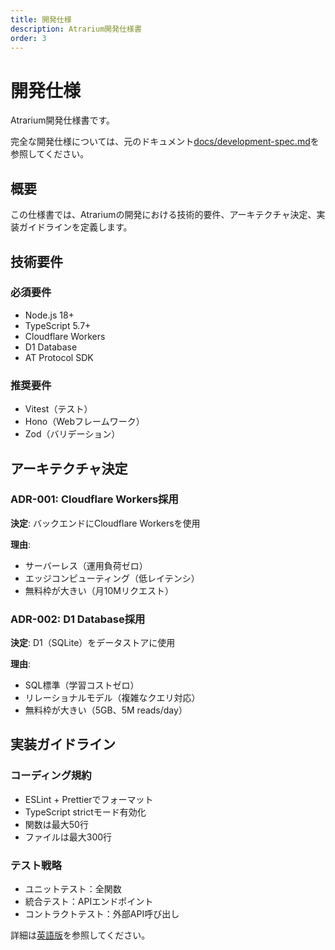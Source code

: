 ```yaml
---
title: 開発仕様
description: Atrarium開発仕様書
order: 3
---
```


# 開発仕様

Atrarium開発仕様書です。

完全な開発仕様については、元のドキュメント[docs/development-spec.md](https://github.com/tar-bin/atrarium/blob/main/docs/development-spec.md)を参照してください。

## 概要

この仕様書では、Atrariumの開発における技術的要件、アーキテクチャ決定、実装ガイドラインを定義します。

## 技術要件

### 必須要件
- Node.js 18+
- TypeScript 5.7+
- Cloudflare Workers
- D1 Database
- AT Protocol SDK

### 推奨要件
- Vitest（テスト）
- Hono（Webフレームワーク）
- Zod（バリデーション）

## アーキテクチャ決定

### ADR-001: Cloudflare Workers採用

**決定**: バックエンドにCloudflare Workersを使用

**理由**:
- サーバーレス（運用負荷ゼロ）
- エッジコンピューティング（低レイテンシ）
- 無料枠が大きい（月10Mリクエスト）

### ADR-002: D1 Database採用

**決定**: D1（SQLite）をデータストアに使用

**理由**:
- SQL標準（学習コストゼロ）
- リレーショナルモデル（複雑なクエリ対応）
- 無料枠が大きい（5GB、5M reads/day）

## 実装ガイドライン

### コーディング規約
- ESLint + Prettierでフォーマット
- TypeScript strictモード有効化
- 関数は最大50行
- ファイルは最大300行

### テスト戦略
- ユニットテスト：全関数
- 統合テスト：APIエンドポイント
- コントラクトテスト：外部API呼び出し

詳細は[英語版](/reference/development-spec)を参照してください。
